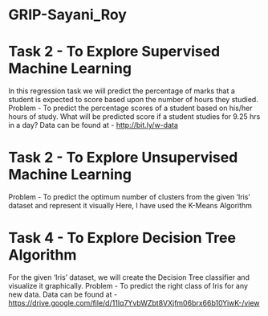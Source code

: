 # GRIP-Sayani_Roy
# Task 2 - To Explore Supervised Machine Learning

In this regression task we will predict the percentage of marks that a student is expected to score based upon the number of hours they studied.
Problem - 
To predict the percentage scores of a student based on his/her hours of study.
What will be predicted score if a student studies for 9.25 hrs in a day?
Data can be found at - http://bit.ly/w-data

# Task 2 - To Explore Unsupervised Machine Learning

Problem - 
To predict the optimum number of clusters from the given ‘Iris’ dataset and represent it visually 
Here, I have used the K-Means Algorithm

# Task 4 - To Explore Decision Tree Algorithm

For the given ‘Iris’ dataset, we will create the Decision Tree classifier and visualize it graphically. 
Problem - 
To predict the right class of Iris for any new data.
Data can be found at - https://drive.google.com/file/d/11Iq7YvbWZbt8VXjfm06brx66b10YiwK-/view
